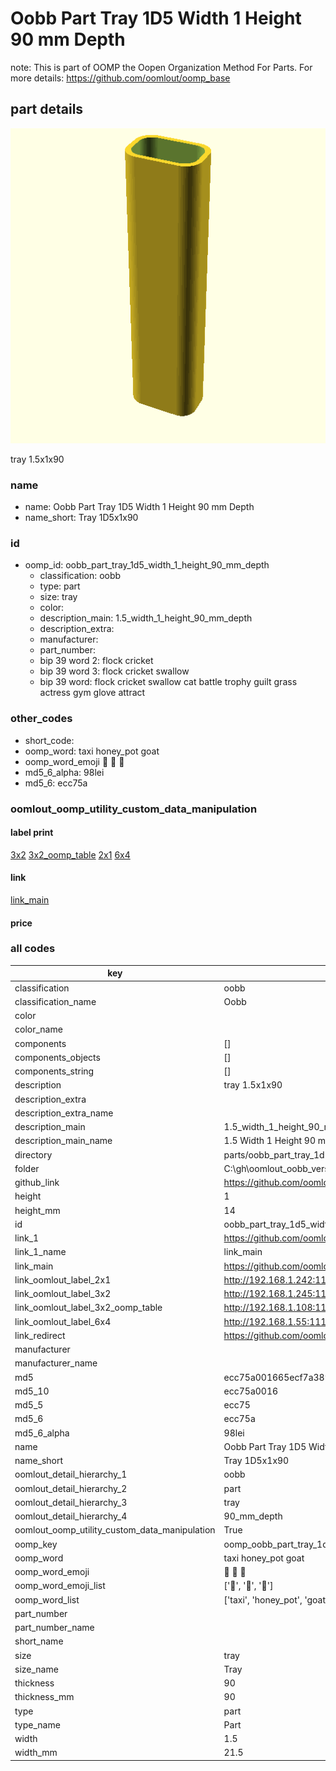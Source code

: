 # Oobb Part Tray 1D5 Width 1 Height 90 mm Depth  

note: This is part of OOMP the Oopen Organization Method For Parts. For more details: https://github.com/oomlout/oomp_base

##  part details
  

[![](3dpr.png)](3dpr.png)

tray 1.5x1x90



### name
* name: Oobb Part Tray 1D5 Width 1 Height 90 mm Depth
* name_short: Tray 1D5x1x90 
### id
* oomp_id: oobb_part_tray_1d5_width_1_height_90_mm_depth
  * classification: oobb
  * type: part
  * size: tray
  * color: 
  * description_main: 1.5_width_1_height_90_mm_depth
  * description_extra: 
  * manufacturer: 
  * part_number: 
  * bip 39 word 2: flock cricket
  * bip 39 word 3: flock cricket swallow
  * bip 39 word: flock cricket swallow cat battle trophy guilt grass actress gym glove attract

### other_codes
* short_code: 
* oomp_word: taxi honey_pot goat
* oomp_word_emoji :taxi: :honey_pot: :goat:
* md5_6_alpha: 98lei
* md5_6: ecc75a






### oomlout_oomp_utility_custom_data_manipulation
#### label print
[3x2](http://192.168.1.245:1112/?label=oomp%2098lei)
[3x2_oomp_table](http://192.168.1.108:1112/?label=oomp%2098lei)
[2x1](http://192.168.1.242:1112/?label=oomp%2098lei)
[6x4](http://192.168.1.55:1112/?label=oomp%2098lei)    

#### link

[link_main](https://github.com/oomlout/oomlout_oobb_version_4_generated_parts/tree/main/navigation_oomp/oobb/part/tray/1.5_width_1_height_90_mm_depth/part)                              

#### price







### all codes 
| key | value |  
| --- | --- |  
| classification | oobb |  
| classification_name | Oobb |  
| color |  |  
| color_name |  |  
| components | [] |  
| components_objects | [] |  
| components_string | [] |  
| description | tray 1.5x1x90 |  
| description_extra |  |  
| description_extra_name |  |  
| description_main | 1.5_width_1_height_90_mm_depth |  
| description_main_name | 1.5 Width 1 Height 90 mm Depth |  
| directory | parts/oobb_part_tray_1d5_width_1_height_90_mm_depth |  
| folder | C:\gh\oomlout_oobb_version_4_generated_parts\parts\oobb_part_tray_1d5_width_1_height_90_mm_depth |  
| github_link | https://github.com/oomlout/oomlout_oomp_part_src/tree/main/parts/oobb_part_tray_1d5_width_1_height_90_mm_depth |  
| height | 1 |  
| height_mm | 14 |  
| id | oobb_part_tray_1d5_width_1_height_90_mm_depth |  
| link_1 | https://github.com/oomlout/oomlout_oobb_version_4_generated_parts/tree/main/navigation_oomp/oobb/part/tray/1.5_width_1_height_90_mm_depth/part |  
| link_1_name | link_main |  
| link_main | https://github.com/oomlout/oomlout_oobb_version_4_generated_parts/tree/main/navigation_oomp/oobb/part/tray/1.5_width_1_height_90_mm_depth/part |  
| link_oomlout_label_2x1 | http://192.168.1.242:1112/?label=oomp%2098lei |  
| link_oomlout_label_3x2 | http://192.168.1.245:1112/?label=oomp%2098lei |  
| link_oomlout_label_3x2_oomp_table | http://192.168.1.108:1112/?label=oomp%2098lei |  
| link_oomlout_label_6x4 | http://192.168.1.55:1112/?label=oomp%2098lei |  
| link_redirect | https://github.com/oomlout/oomlout_oobb_version_4_generated_parts/tree/main/parts/oobb_tray_1d5_01_90 |  
| manufacturer |  |  
| manufacturer_name |  |  
| md5 | ecc75a001665ecf7a389a23db60cdaca |  
| md5_10 | ecc75a0016 |  
| md5_5 | ecc75 |  
| md5_6 | ecc75a |  
| md5_6_alpha | 98lei |  
| name | Oobb Part Tray 1D5 Width 1 Height 90 mm Depth |  
| name_short | Tray 1D5x1x90  |  
| oomlout_detail_hierarchy_1 | oobb |  
| oomlout_detail_hierarchy_2 | part |  
| oomlout_detail_hierarchy_3 | tray |  
| oomlout_detail_hierarchy_4 | 90_mm_depth |  
| oomlout_oomp_utility_custom_data_manipulation | True |  
| oomp_key | oomp_oobb_part_tray_1d5_width_1_height_90_mm_depth |  
| oomp_word | taxi honey_pot goat |  
| oomp_word_emoji | :taxi: :honey_pot: :goat: |  
| oomp_word_emoji_list | [':taxi:', ':honey_pot:', ':goat:'] |  
| oomp_word_list | ['taxi', 'honey_pot', 'goat'] |  
| part_number |  |  
| part_number_name |  |  
| short_name |  |  
| size | tray |  
| size_name | Tray |  
| thickness | 90 |  
| thickness_mm | 90 |  
| type | part |  
| type_name | Part |  
| width | 1.5 |  
| width_mm | 21.5 |  
